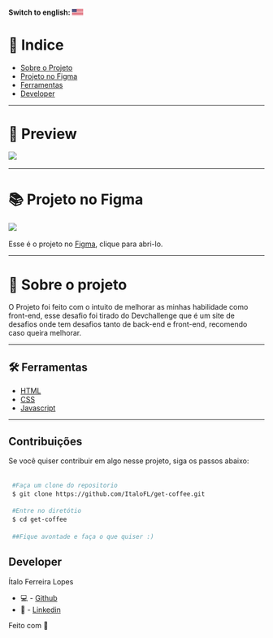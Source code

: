 
#### Switch to english: <kbd>[<img title="English" alt="English" src="./img/eua.jpg" width="22">](translation/english/README.en.md)</kbd>


# 🔎 Indice 

- [Sobre o Projeto](#-sobre-o-projeto)
- [Projeto no Figma](#-projeto-no-figma)
- [Ferramentas](#-ferramentas)
- [Developer](#-developer)

---

# 🎉 Preview

<img src='https://cdn.discordapp.com/attachments/743206177030275115/912855848496287784/unknown.png'>

---

# 📚 Projeto no Figma

  <img src='https://cdn.discordapp.com/attachments/743206177030275115/912856461187624970/unknown.png'>
  
  Esse é o projeto no [Figma](https://www.figma.com/file/lVkh41YvYiMposXwaJXOYO/get-coffee-layout?node-id=59%3A5), clique para abri-lo.

---

# 📜 Sobre o projeto

O Projeto foi feito com o intuito de melhorar as minhas habilidade como front-end, esse desafio foi tirado do Devchallenge que é um site de desafios onde tem desafios tanto de back-end e front-end, recomendo caso queira melhorar.

---

## 🛠 Ferramentas

- [HTML]()
- [CSS]()
- [Javascript]()


---

## Contribuições 

Se você quiser contribuir em algo nesse projeto, siga os passos abaixo: 

```bash

 #Faça um clone do repositorio
 $ git clone https://github.com/ItaloFL/get-coffee.git

 #Entre no diretótio
 $ cd get-coffee

 ##Fique avontade e faça o que quiser :)

```

## Developer

Ítalo Ferreira Lopes

 - 💻 - [Github](https://github.com/ItaloFL)
 - 📒 - [Linkedin](https://www.linkedin.com/in/italo-ferreira-dev/)

Feito com 💜

